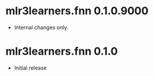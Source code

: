 # mlr3learners.fnn 0.1.0.9000

- Internal changes only.

# mlr3learners.fnn 0.1.0

- Initial release
